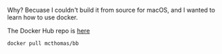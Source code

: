 Why?  Becuase I couldn't build it from source for macOS, and I wanted to learn how to use docker.

The Docker Hub repo is [here](https://hub.docker.com/r/mcthomas/bb)

`docker pull mcthomas/bb`
